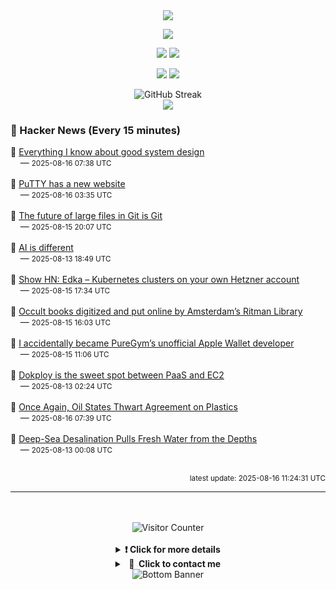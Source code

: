 <div align="center">
  <img src="https://readme-typing-svg.herokuapp.com?font=Fira+Code&weight=600&size=19&duration=3000&pause=1000&color=F7931A&center=true&vCenter=true&width=600&lines=%F0%9F%91%8B+Hi+%2C++I'm+(+Esmaeil+Asadi+%3C%3D%3E+%D8%A7%D8%B3%D9%80%D9%85%D9%80%D8%A7%D8%B9%D9%80%DB%8C%D9%80%D9%84+%D8%A7%D8%B3%D9%80%D8%AF%DB%8C+)"/>
</div>

<p align="center">
  <img src="http://github-profile-summary-cards.vercel.app/api/cards/profile-details?username=Null-Err0r&theme=gruvbox" />
</p>
<p align="center">
  <img src="http://github-profile-summary-cards.vercel.app/api/cards/repos-per-language?username=Null-Err0r&theme=gruvbox" />
  <img src="http://github-profile-summary-cards.vercel.app/api/cards/most-commit-language?username=Null-Err0r&theme=gruvbox" />
</p>
<p align="center">
  <img src="http://github-profile-summary-cards.vercel.app/api/cards/stats?username=Null-Err0r&theme=gruvbox" />
  <img src="http://github-profile-summary-cards.vercel.app/api/cards/productive-time?username=Null-Err0r&theme=gruvbox&utcOffset=8" />
</p>
<div align="center">
  <img src="https://streak-stats.demolab.com/?user=null-err0r&theme=gruvbox" alt="GitHub Streak" />
</div>
<div align="center">
  <img src="https://github-profile-trophy.vercel.app/?username=Null-Err0r&theme=gruvbox&no-frame=true&margin-w=15&margin-h=15&row=2&column=4" />
</div>


### 📰 Hacker News (Every 15 minutes)

<!-- HACKER_NEWS_START -->
🔹 <a href='https://www.seangoedecke.com/good-system-design/' target='_blank' rel='noopener noreferrer'>Everything I know about good system design</a><br>&nbsp;&nbsp;&nbsp;&nbsp;— <small>2025-08-16 07:38 UTC</small><br><br>
🔹 <a href='https://putty.software/' target='_blank' rel='noopener noreferrer'>PuTTY has a new website</a><br>&nbsp;&nbsp;&nbsp;&nbsp;— <small>2025-08-16 03:35 UTC</small><br><br>
🔹 <a href='https://tylercipriani.com/blog/2025/08/15/git-lfs/' target='_blank' rel='noopener noreferrer'>The future of large files in Git is Git</a><br>&nbsp;&nbsp;&nbsp;&nbsp;— <small>2025-08-15 20:07 UTC</small><br><br>
🔹 <a href='https://www.antirez.com/news/155' target='_blank' rel='noopener noreferrer'>AI is different</a><br>&nbsp;&nbsp;&nbsp;&nbsp;— <small>2025-08-13 18:49 UTC</small><br><br>
🔹 <a href='https://edka.io' target='_blank' rel='noopener noreferrer'>Show HN: Edka – Kubernetes clusters on your own Hetzner account</a><br>&nbsp;&nbsp;&nbsp;&nbsp;— <small>2025-08-15 17:34 UTC</small><br><br>
🔹 <a href='https://www.openculture.com/2025/08/2178-occult-books-now-digitized-put-online.html' target='_blank' rel='noopener noreferrer'>Occult books digitized and put online by Amsterdam’s Ritman Library</a><br>&nbsp;&nbsp;&nbsp;&nbsp;— <small>2025-08-15 16:03 UTC</small><br><br>
🔹 <a href='https://drobinin.com/posts/how-i-accidentally-became-puregyms-unofficial-apple-wallet-developer/' target='_blank' rel='noopener noreferrer'>I accidentally became PureGym’s unofficial Apple Wallet developer</a><br>&nbsp;&nbsp;&nbsp;&nbsp;— <small>2025-08-15 11:06 UTC</small><br><br>
🔹 <a href='https://nikodunk.com/2025-06-10-diy-serverless-(coreos-+-dokploy)' target='_blank' rel='noopener noreferrer'>Dokploy is the sweet spot between PaaS and EC2</a><br>&nbsp;&nbsp;&nbsp;&nbsp;— <small>2025-08-13 02:24 UTC</small><br><br>
🔹 <a href='https://e360.yale.edu/digest/global-plastics-treaty' target='_blank' rel='noopener noreferrer'>Once Again, Oil States Thwart Agreement on Plastics</a><br>&nbsp;&nbsp;&nbsp;&nbsp;— <small>2025-08-16 07:39 UTC</small><br><br>
🔹 <a href='https://www.scientificamerican.com/article/deep-sea-desalination-pulls-drinking-water-from-the-depths/' target='_blank' rel='noopener noreferrer'>Deep-Sea Desalination Pulls Fresh Water from the Depths</a><br>&nbsp;&nbsp;&nbsp;&nbsp;— <small>2025-08-13 00:08 UTC</small><br><br>
<!-- HACKER_NEWS_END -->

<p align="right"><small>latest update: 
<!-- HACKER_NEWS_LAST_UPDATED -->2025-08-16 11:24:31 UTC<!-- /HACKER_NEWS_LAST_UPDATED -->
</small></p>

<hr>

<div align="center">
  <br> </br>
  <img src="https://ghvc.kabelkultur.se/?username=null-err0r&abbreviated=true&color=ff5500&label=%E2%81%AE%20%E2%81%AE%E2%81%AE%20%E2%81%AE%E2%81%AE%20%20%F0%9F%91%80%20%E2%81%AE%20%E2%81%AE%E2%81%AE%20%E2%81%AE%E2%81%AEVisitor%E2%81%AE%20%E2%81%AE%E2%81%AE%20%E2%81%AE%E2%81%AE%20%F0%9F%91%80%E2%81%AE%20%E2%81%AE%E2%81%AE%20%E2%81%AE%E2%81%AE%E2%81%AE%20%E2%81%AE%E2%81%AE%20%E2%81%AE%E2%81%AE⁮⁮" alt="Visitor Counter" />
  <br> </br>
</div>
<details align="center">
<summary> <b> ❗️ Click for more details</b> </summary>
<br>
<div align="center">
  <a href="https://next.ossinsight.io/widgets/official/analyze-user-contribution-time-distribution?user_id=19436819&period=all_times" target="_blank" style="display: block;">
    <picture>
      <source media="(prefers-color-scheme: dark)" srcset="https://next.ossinsight.io/widgets/official/analyze-user-contribution-time-distribution/thumbnail.png?user_id=19436819&period=all_times&image_size=auto&color_scheme=dark" width="700" height="auto">
      <img alt="Contribution Time Distribution" src="https://next.ossinsight.io/widgets/official/analyze-user-contribution-time-distribution/thumbnail.png?user_id=19436819&period=all_times&image_size=auto&color_scheme=dark" width="700" height="auto">
    </picture>
  </a>
</div>
<div align="center">
  <a href="https://next.ossinsight.io/widgets/official/compose-user-dashboard-stats?user_id=19436819" target="_blank" style="display: block;">
    <picture>
      <source media="(prefers-color-scheme: dark)" srcset="https://next.ossinsight.io/widgets/official/compose-user-dashboard-stats/thumbnail.png?user_id=19436819&image_size=auto&color_scheme=dark" width="700" height="auto">
      <img alt="Dashboard Stats" src="https://next.ossinsight.io/widgets/official/compose-user-dashboard-stats/thumbnail.png?user_id=19436819&image_size=auto&color_scheme=dark" width="700" height="auto">
    </picture>
  </a>
</div>
<div align="center">
  <a href="https://next.ossinsight.io/widgets/official/compose-org-activity-map?activity=stars&role=stars&owner_id=19436819&period=past_12_months" target="_blank" style="display: block;">
    <picture>
      <source media="(prefers-color-scheme: dark)" srcset="https://next.ossinsight.io/widgets/official/compose-org-activity-map/thumbnail.png?activity=stars&role=stars&owner_id=19436819&period=past_12_months&image_size=4x7&color_scheme=dark" width="700" height="auto">
      <img alt="Geographical Distribution" src="https://next.ossinsight.io/widgets/official/compose-org-activity-map/thumbnail.png?activity=stars&role=stars&owner_id=19436819&period=past_12_months&image_size=4x7&color_scheme=dark" width="700" height="auto">
    </picture>
  </a>
</div>
<div align="center">
  <img src="https://github-readme-activity-graph.vercel.app/graph?username=Null-Err0r&theme=gruvbox" alt="Activity Graph" />
</div>
<br>
</details>
<details align="center">
<summary> <b>  💬  Click to contact me</b> </summary>
<br>
<div align="center">
  <br><br>
  <a href="https://t.me/NullErr0r" target="_blank">
    <img src="https://img.shields.io/badge/Telegram-black?style=for-the-badge&logo=Telegram" alt="Telegram" />
  </a>
</div>
<br>
</details>
<div align="center">
  <img src="https://raw.githubusercontent.com/Trilokia/Trilokia/379277808c61ef204768a61bbc5d25bc7798ccf1/bottom_header.svg" alt="Bottom Banner" />
</div>
